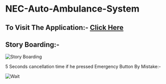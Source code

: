 # NEC-Auto-Ambulance-System

## To Visit The Application:- [Click Here](https://necautoambulance.in/Auto_Ambu_mobile/user_help.php)


## Story Boarding:- 

![Story Boarding](https://github.com/Akash-goyal-github/NEC-Auto-Ambulance-System/blob/master/Story%20Boarding%20Of%20NEC%20Auto%20Ambulance%20System.PNG)


5 Seconds cancellation time if he pressed Emergency Button By Mistake:-

![Wait](https://github.com/Akash-goyal-github/NEC-Auto-Ambulance-System/blob/master/Road%20Accident%20victim's%20Screens/1.%20On%20clicking%20Emergency%20waiting%20for%205.PNG)



